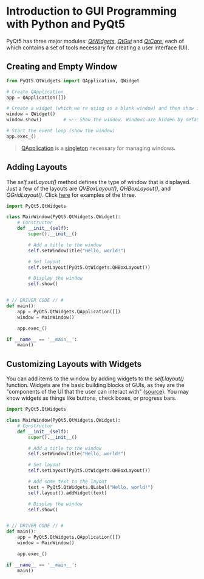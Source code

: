# Introduction to GUI Programming with Python and PyQt5
PyQt5 has three major modules: [_QtWidgets_](https://docs.huihoo.com/pyqt/PyQt5/QtWidgets.html), [_QtGui_](https://docs.huihoo.com/pyqt/PyQt5/QtGui.html) and [_QtCore_](https://docs.huihoo.com/pyqt/PyQt5/QtCore.html), each of which contains a set of tools necessary for creating a user interface (UI).

## Creating and Empty Window
```Python
from PyQt5.QtWidgets import QApplication, QWidget

# Create QApplication
app = QApplication([])

# Create a widget (which we're using as a blank window) and then show it
window = QWidget()
window.show()        # <-- Show the window. Windows are hidden by default.

# Start the event loop (show the window)
app.exec_()
```
> [QApplication](https://doc.qt.io/qtforpython-5/PySide2/QtWidgets/QApplication.html#detailed-description) is a [singleton](https://en.wikipedia.org/wiki/Singleton_pattern) necessary for managing windows. 

## Adding Layouts
The _self.setLayout()_ method defines the type of window that is displayed. <br />
Just a few of the layouts are _QVBoxLayout()_, _QHBoxLayout()_, and _QGridLayout()_. Click [here](https://coderslegacy.com/python/pyqt-layout-management/) for examples of the three.

```Python
import PyQt5.QtWidgets

class MainWindow(PyQt5.QtWidgets.QWidget):
    # Constructor
    def __init__(self):
        super().__init__()

        # Add a title to the window
        self.setWindowTitle("Hello, world!")

        # Set layout
        self.setLayout(PyQt5.QtWidgets.QHBoxLayout())

        # Display the window
        self.show()


# // DRIVER CODE // #
def main():
    app = PyQt5.QtWidgets.QApplication([])
    window = MainWindow()

    app.exec_()

if __name__ == '__main__':
    main()
```

## Customizing Layouts with Widgets
You can add items to the window by adding widgets to the _self.layout()_ function.
Widgets are the basic building blocks of GUIs, as they are the "components of the UI that the user can interact with" ([source](https://www.pythonguis.com/tutorials/pyqt-basic-widgets/)). You may know widgets as things like buttons, check boxes, or progress bars.

```Python
import PyQt5.QtWidgets

class MainWindow(PyQt5.QtWidgets.QWidget):
    # Constructor
    def __init__(self):
        super().__init__()

        # Add a title to the window
        self.setWindowTitle("Hello, world!")

        # Set layout
        self.setLayout(PyQt5.QtWidgets.QHBoxLayout())

        # Add some text to the layout
        text = PyQt5.QtWidgets.QLabel("Hello, world!")
        self.layout().addWidget(text)

        # Display the window
        self.show()


# // DRIVER CODE // #
def main():
    app = PyQt5.QtWidgets.QApplication([])
    window = MainWindow()

    app.exec_()

if __name__ == '__main__':
    main()
```
